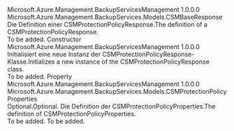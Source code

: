 <Type Name="CSMProtectionPolicyResponse" FullName="Microsoft.Azure.Management.BackupServices.Models.CSMProtectionPolicyResponse">
  <TypeSignature Language="C#" Value="public class CSMProtectionPolicyResponse : Microsoft.Azure.Management.BackupServices.Models.CSMBaseResponse" />
  <TypeSignature Language="ILAsm" Value=".class public auto ansi beforefieldinit CSMProtectionPolicyResponse extends Microsoft.Azure.Management.BackupServices.Models.CSMBaseResponse" />
  <TypeSignature Language="DocId" Value="T:Microsoft.Azure.Management.BackupServices.Models.CSMProtectionPolicyResponse" />
  <TypeSignature Language="VB.NET" Value="Public Class CSMProtectionPolicyResponse&#xA;Inherits CSMBaseResponse" />
  <TypeSignature Language="F#" Value="type CSMProtectionPolicyResponse = class&#xA;    inherit CSMBaseResponse" />
  <AssemblyInfo>
    <AssemblyName>Microsoft.Azure.Management.BackupServicesManagement</AssemblyName>
    <AssemblyVersion>1.0.0.0</AssemblyVersion>
  </AssemblyInfo>
  <Base>
    <BaseTypeName>Microsoft.Azure.Management.BackupServices.Models.CSMBaseResponse</BaseTypeName>
  </Base>
  <Interfaces />
  <Docs>
    <summary>
            <span data-ttu-id="c81bc-101">Die Definition einer CSMProtectionPolicyResponse.</span><span class="sxs-lookup"><span data-stu-id="c81bc-101">The definition of a CSMProtectionPolicyResponse.</span></span>
            </summary>
    <remarks>To be added.</remarks>
  </Docs>
  <Members>
    <Member MemberName=".ctor">
      <MemberSignature Language="C#" Value="public CSMProtectionPolicyResponse ();" />
      <MemberSignature Language="ILAsm" Value=".method public hidebysig specialname rtspecialname instance void .ctor() cil managed" />
      <MemberSignature Language="DocId" Value="M:Microsoft.Azure.Management.BackupServices.Models.CSMProtectionPolicyResponse.#ctor" />
      <MemberSignature Language="VB.NET" Value="Public Sub New ()" />
      <MemberType>Constructor</MemberType>
      <AssemblyInfo>
        <AssemblyName>Microsoft.Azure.Management.BackupServicesManagement</AssemblyName>
        <AssemblyVersion>1.0.0.0</AssemblyVersion>
      </AssemblyInfo>
      <Parameters />
      <Docs>
        <summary>
            <span data-ttu-id="c81bc-102">Initialisiert eine neue Instanz der CSMProtectionPolicyResponse-Klasse.</span><span class="sxs-lookup"><span data-stu-id="c81bc-102">Initializes a new instance of the CSMProtectionPolicyResponse class.</span></span>
            </summary>
        <remarks>To be added.</remarks>
      </Docs>
    </Member>
    <Member MemberName="Properties">
      <MemberSignature Language="C#" Value="public Microsoft.Azure.Management.BackupServices.Models.CSMProtectionPolicyProperties Properties { get; set; }" />
      <MemberSignature Language="ILAsm" Value=".property instance class Microsoft.Azure.Management.BackupServices.Models.CSMProtectionPolicyProperties Properties" />
      <MemberSignature Language="DocId" Value="P:Microsoft.Azure.Management.BackupServices.Models.CSMProtectionPolicyResponse.Properties" />
      <MemberSignature Language="VB.NET" Value="Public Property Properties As CSMProtectionPolicyProperties" />
      <MemberSignature Language="F#" Value="member this.Properties : Microsoft.Azure.Management.BackupServices.Models.CSMProtectionPolicyProperties with get, set" Usage="Microsoft.Azure.Management.BackupServices.Models.CSMProtectionPolicyResponse.Properties" />
      <MemberType>Property</MemberType>
      <AssemblyInfo>
        <AssemblyName>Microsoft.Azure.Management.BackupServicesManagement</AssemblyName>
        <AssemblyVersion>1.0.0.0</AssemblyVersion>
      </AssemblyInfo>
      <ReturnValue>
        <ReturnType>Microsoft.Azure.Management.BackupServices.Models.CSMProtectionPolicyProperties</ReturnType>
      </ReturnValue>
      <Docs>
        <summary>
            <span data-ttu-id="c81bc-103">Optional.</span><span class="sxs-lookup"><span data-stu-id="c81bc-103">Optional.</span></span> <span data-ttu-id="c81bc-104">Die Definition der CSMProtectionPolicyProperties.</span><span class="sxs-lookup"><span data-stu-id="c81bc-104">The definition of CSMProtectionPolicyProperties.</span></span>
            </summary>
        <value>To be added.</value>
        <remarks>To be added.</remarks>
      </Docs>
    </Member>
  </Members>
</Type>